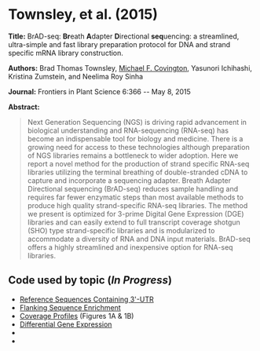 # Townsley, et al. (2015)

**Title:** BrAD-seq: **Br**eath **A**dapter **D**irectional **seq**uencing: a streamlined, ultra-simple and fast library preparation protocol for DNA and strand specific mRNA library construction.

**Authors:** Brad Thomas Townsley, [Michael F. Covington](http://mfcovington.github.io), Yasunori Ichihashi, Kristina Zumstein, and Neelima Roy Sinha

**Journal:** Frontiers in Plant Science 6:366 -- May 8, 2015

**Abstract:** 

> Next Generation Sequencing (NGS) is driving rapid advancement in biological understanding and RNA-sequencing (RNA-seq) has become an indispensable tool for biology and medicine. There is a growing need for access to these technologies although preparation of NGS libraries remains a bottleneck to wider adoption. Here we report a novel method for the production of strand specific RNA-seq libraries utilizing the terminal breathing of double-stranded cDNA to capture and incorporate a sequencing adapter. Breath Adapter Directional sequencing (BrAD-seq) reduces sample handling and requires far fewer enzymatic steps than most available methods to produce high quality strand-specific RNA-seq libraries. The method we present is optimized for 3-prime Digital Gene Expression (DGE) libraries and can easily extend to full transcript coverage shotgun (SHO) type strand-specific libraries and is modularized to accommodate a diversity of RNA and DNA input materials. BrAD-seq offers a highly streamlined and inexpensive option for RNA-seq libraries.

## Code used by topic (*In Progress*)

- [Reference Sequences Containing 3'-UTR]()
- [Flanking Sequence Enrichment]()
- [Coverage Profiles](coverage-profiles.md) (Figures 1A & 1B)
- [Differential Gene Expression](differential-gene-expression.md)
- []()
- []()
